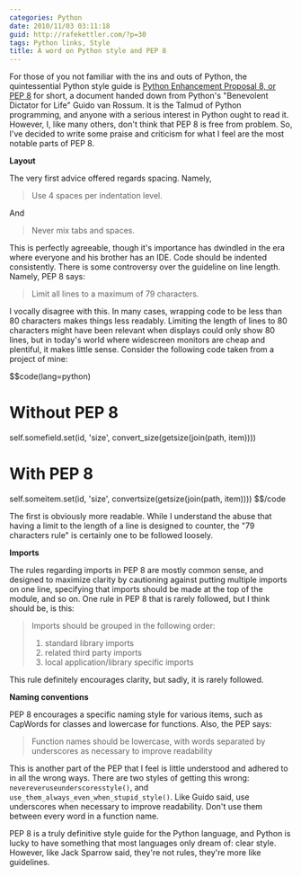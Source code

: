 ```yaml
---
categories: Python
date: 2010/11/03 03:11:18
guid: http://rafekettler.com/?p=30
tags: Python links, Style
title: A word on Python style and PEP 8
---
```

For those of you not familiar with the ins and outs of Python, the quintessential Python style guide is <a href="http://www.python.org/dev/peps/pep-0008/">Python Enhancement Proposal 8, or PEP 8</a> for short, a document handed down from Python's "Benevolent Dictator for Life" Guido van Rossum. It is the Talmud of Python programming, and anyone with a serious interest in Python ought to read it.
However, I, like many others, don't think that PEP 8 is free from problem. So, I've decided to write some praise and criticism for what I feel are the most notable parts of PEP 8.

**Layout**

The very first advice offered regards spacing. Namely, 


> Use 4 spaces per indentation level.

And


> Never mix tabs and spaces.

This is perfectly agreeable, though it's importance has dwindled in the era where everyone and his brother has an IDE. Code should be indented consistently.
There is some controversy over the guideline on line length. Namely, PEP 8 says:


> Limit all lines to a maximum of 79 characters.

I vocally disagree with this. In many cases, wrapping code to be less than 80 characters makes things less readably. Limiting the length of lines to 80 characters might have been relevant when displays could only show 80 lines, but in today's world where widescreen monitors are cheap and plentiful, it makes little sense. Consider the following code taken from a project of mine:

$$code(lang=python)
# Without PEP 8
self.somefield.set(id, 'size', convert_size(getsize(join(path, item))))

# With PEP 8
self.someitem.set(id, 'size', convertsize(getsize(join(path, 
                                                      item))))
$$/code

The first is obviously more readable. While I understand the abuse that having a limit to the length of a line is designed to counter, the "79 characters rule" is certainly one to be followed loosely.

**Imports**

The rules regarding imports in PEP 8 are mostly common sense, and designed to maximize clarity by cautioning against putting multiple imports on one line, specifying that imports should be made at the top of the module, and so on. One rule in PEP 8 that is rarely followed, but I think should be, is this:


> Imports should be grouped in the following order:
> 1. standard library imports
> 2. related third party imports
> 3. local application/library specific imports

This rule definitely encourages clarity, but sadly, it is rarely followed.

**Naming conventions**

PEP 8 encourages a specific naming style for various items, such as CapWords for classes and lowercase for functions. Also, the PEP says:


> Function names should be lowercase, with words separated by underscores as necessary to improve readability

This is another part of the PEP that I feel is little understood and adhered to in all the wrong ways. There are two styles of getting this wrong: `nevereveruseunderscoresstyle()`, and `use_them_always_even_when_stupid_style()`. Like Guido said, use underscores when necessary to improve readability. Don't use them between every word in a function name.

PEP 8 is a truly definitive style guide for the Python language, and Python is lucky to have something that most languages only dream of: clear style. However, like Jack Sparrow said, they're not rules, they're more like guidelines.








